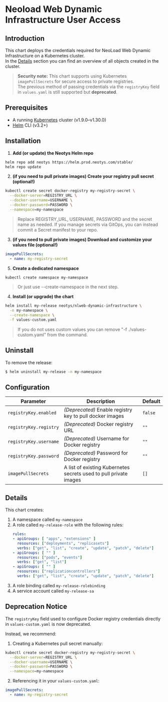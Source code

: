 # Neoload Web Dynamic Infrastructure User Access

## Introduction

This chart deploys the credentials required for NeoLoad Web Dynamic Infrastructure on a Kubernetes cluster.  
In the [Details](#details) section you can find an overview of all objects created in the cluster.  

> **Security note:** This chart supports using Kubernetes `imagePullSecrets` for secure access to private registries.  
> The previous method of passing credentials via the `registryKey` field in `values.yaml` is still supported but **deprecated**.

## Prerequisites

- A running [Kubernetes](https://kubernetes.io/) cluster (v1.9.0–v1.30.0)  
- [Helm](https://helm.sh/docs/intro/install/) CLI (v3.2+)

## Installation

1. **Add (or update) the Neotys Helm repo**

```bash		
helm repo add neotys https://helm.prod.neotys.com/stable/
helm repo update
```

2. **(if you need to pull private images) Create your registry pull secret (optional!)**

```bash
kubectl create secret docker-registry my-registry-secret \
  --docker-server=REGISTRY_URL \
  --docker-username=USERNAME \
  --docker-password=PASSWORD \
  --namespace=my-namespace
``` 
> Replace REGISTRY_URL, USERNAME, PASSWORD and the secret name as needed.
> If you manage secrets via GitOps, you can instead commit a Secret manifest to your repo.

3. **(if you need to pull private images) Download and customize your values file (optional!)**

```yml
imagePullSecrets:
  - name: my-registry-secret
```

5. **Create a dedicated namespace**

```bash		
kubectl create namespace my-namespace
```
> Or just use --create-namespace in the next step.

4. **Install (or upgrade) the chart**

```bash		
helm install my-release neotys/nlweb-dynamic-infrastructure \
  -n my-namespace \
  --create-namespace \
  -f values-custom.yaml
```
> If you do not uses custom values you can remove "-f ./values-custom.yaml" from the command.

## Uninstall

To remove the release:

```bash
$ helm uninstall my-release -n my-namespace
```

## Configuration

Parameter | Description | Default
--------- | ----------- | -------
`registryKey.enabled` | *(Deprecated)* Enable registry key to pull docker images | `false`
`registryKey.registry` | *(Deprecated)* Docker registry URL | `""`
`registryKey.username` | *(Deprecated)* Username for Docker registry | `""`
`registryKey.password` | *(Deprecated)* Password for Docker registry | `""`
`imagePullSecrets` | A list of existing Kubernetes secrets used to pull private images | `[]`


## Details

This chart creates:
 1. A namespace called `my-namespace`
 2. A role called `my-release-role` with the following rules:
	``` yaml
	rules:
	- apiGroups: [ "apps", "extensions" ]
	  resources: ["deployments", "replicasets"]
	  verbs: ["get", "list", "create", "update", "patch", "delete"]
	- apiGroups: [ "" ]
	  resources: ["pods", "events"]
	  verbs: ["get", "list"]
	- apiGroups: [ "" ]
	  resources: ["replicationcontrollers"]
	  verbs: ["get", "list", "create", "update", "patch", "delete"]
	```
 3. A role binding called `my-release-rolebinding`
 4. A service account called `my-release-sa`

## Deprecation Notice

The `registryKey` field used to configure Docker registry credentials directly in `values-custom.yaml` is now deprecated.

Instead, we recommend:

 1. Creating a Kubernetes pull secret manually:

```bash
kubectl create secret docker-registry my-registry-secret \
  --docker-server=REGISTRY_URL \
  --docker-username=USERNAME \
  --docker-password=PASSWORD \
  --namespace=my-namespace
```

 2. Referencing it in your `values-custom.yaml`:

``` yaml
imagePullSecrets:
  - name: my-registry-secret
```
